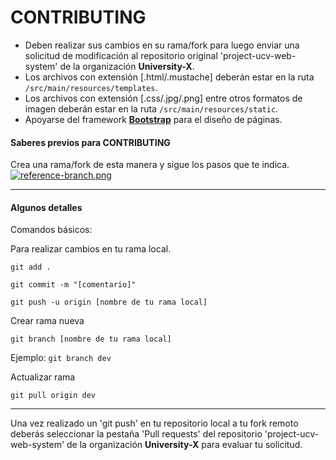 # CONTRIBUTING

- Deben realizar sus cambios en su rama/fork para luego enviar una solicitud de modificación al repositorio original 'project-ucv-web-system' de la organización **University-X**.
- Los archivos con extensión [.html/.mustache] deberán estar en la ruta `/src/main/resources/templates`.
- Los archivos con extensión [.css/.jpg/.png] entre otros formatos de imagen deberán estar en la ruta `/src/main/resources/static`.
- Apoyarse del framework [**Bootstrap**](https://getbootstrap.com/docs/5.0/getting-started/introduction/) para el diseño de páginas.

#### Saberes previos para CONTRIBUTING

Crea una rama/fork de esta manera y sigue los pasos que te indica.<br>
[![reference-branch.png](https://i.postimg.cc/mrtfH3kr/reference-branch.png)](https://postimg.cc/jW0FV7zV)

- - -

#### Algunos detalles
Comandos básicos:

Para realizar cambios en tu rama local.
```
git add .
```

```
git commit -m "[comentario]"
```

```
git push -u origin [nombre de tu rama local]
```

Crear rama nueva
```
git branch [nombre de tu rama local]
```
Ejemplo: `git branch dev`

Actualizar rama
```
git pull origin dev
```
- - -

Una vez realizado un 'git push' en tu repositorio local a tu fork remoto deberás seleccionar la pestaña 'Pull requests' del repositorio 'project-ucv-web-system' de la organización **University-X** para evaluar tu solicitud.

